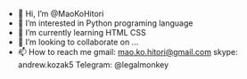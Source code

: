 - 👋 Hi, I’m @MaoKoHitori
- 👀 I’m interested in Python programing language
- 🌱 I’m currently learning HTML CSS
- 💞️ I’m looking to collaborate on ...
- 📫 How to reach me
gmail: mao.ko.hitori@gmail.com
skype: andrew.kozak5
Telegram: @legalmonkey

<!---
MaoKoHitori/MaoKoHitori is a ✨ special ✨ repository because its `README.md` (this file) appears on your GitHub profile.
You can click the Preview link to take a look at your changes.
--->
